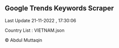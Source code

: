

## Google Trends Keywords Scraper 
 
Last Update 21-11-2022 , 17:30:06

Country List :
VIETNAM.json



© Abdul Muttaqin 
